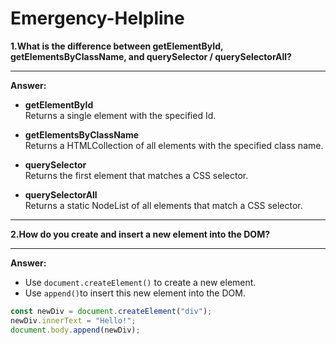 # Emergency-Helpline
**1.What is the difference between getElementById, getElementsByClassName, and querySelector / querySelectorAll?**
****
**Answer:**

- **getElementById**  
  Returns a single element with the specified Id.  

- **getElementsByClassName**  
  Returns a HTMLCollection of all elements with the specified class name.  

- **querySelector**  
  Returns the first element that matches a CSS selector.  

- **querySelectorAll**  
  Returns a static NodeList of all elements that match a CSS selector.  

****
**2.How do you create and insert a new element into the DOM?**
****
**Answer:**

- Use `document.createElement()` to create a new element.
- Use `append()`to insert this new element into the DOM.

```javascript
const newDiv = document.createElement("div");
newDiv.innerText = "Hello!";
document.body.append(newDiv);
```

